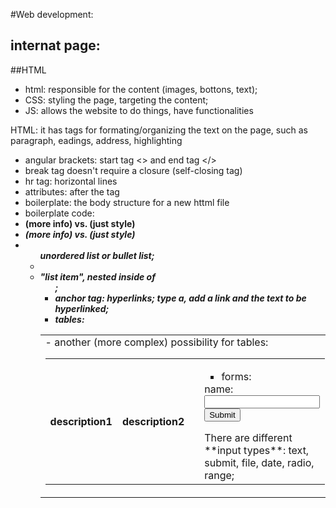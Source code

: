 
#Web development:
## internat page:
##HTML
- html: responsible for the content (images, bottons, text);
- CSS: styling the page, targeting the content;
- JS: allows the website to do things, have functionalities

HTML: it has tags for formating/organizing the text on the page, such as paragraph, eadings, address, highlighting
- angular brackets: start tag <> and end tag </>
- break tag doesn't require a closure (self-closing tag)
- hr tag: horizontal lines
- attributes: after the tag
- boilerplate: the body structure for a new httml file
- boilerplate code: <!--- html:5---> <!--- template html file--->
- <strong> (more info) vs. <b> (just style)
- <em> (more info) vs. <i> (just style)
- <ul> unordered list or bullet list;
- <li> "list item", nested inside of <ul>;
- anchor tag: hyperlinks; type a, add a link and the text to be hyperlinked;
- tables: 
<html>
    <table>
        <tr></tr> <!--- table role--->
            <td> <!--- table data--->
- another (more complex) possibility for tables:
<table>
    <th>description1</th>
    <th>description2</th>
        <td></td> <!--- table role--->
            <td> <!--- table data--->

- forms:
<form>
<label>name:</label>
<input type="text">
<input type="submit">
</form>
There are different **input types**: text, submit, file, date, radio, range;